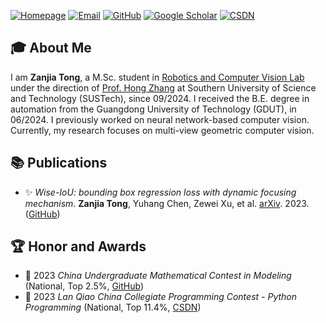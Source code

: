 [![Homepage](https://img.shields.io/badge/Homepage-2B51B6)](https://rcvlab.eee.sustech.edu.cn/authors/zanjia_tong/)
[![Email](https://img.shields.io/badge/Email-000000?logo=gmail)](mailto:tongzanjia@qq.com)
[![GitHub](https://img.shields.io/badge/GitHub-100000?logo=github)](https://github.com/Instinct323)
[![Google Scholar](https://img.shields.io/badge/Google%20Scholar-333333?logo=google-scholar)](https://scholar.google.com/citations?user=Zanjia_Tong)
[![CSDN](https://img.shields.io/badge/CSDN-2B51B6?logo=csdn&logoColor=white)](https://blog.csdn.net/qq_55745968)

## 🎓 About Me

I am **Zanjia Tong**,
a M.Sc. student in [Robotics and Computer Vision Lab](https://rcvlab.eee.sustech.edu.cn/)
under the direction of [Prof. Hong Zhang](https://www.sustech.edu.cn/zh/faculties/zhanghong.html)
at Southern University of Science and Technology (SUSTech), since 09/2024.
I received the B.E. degree in automation from the Guangdong University of Technology (GDUT), in 06/2024.
I previously worked on neural network-based computer vision.
Currently, my research focuses on multi-view geometric computer vision.

## 📚 Publications

- ✨ *Wise-IoU: bounding box regression loss with dynamic focusing mechanism*. **Zanjia Tong**, Yuhang Chen, Zewei Xu, et al. [arXiv](https://arxiv.org/abs/2301.10051). 2023. ([GitHub](https://github.com/Instinct323/wiou))

## 🏆 Honor and Awards

- 🥈 2023 *China Undergraduate Mathematical Contest in Modeling* (National, Top 2.5%, [GitHub](https://github.com/Instinct323/mathmodel-23A))
- 🥈 2023 *Lan Qiao China Collegiate Programming Contest - Python Programming* (National, Top 11.4%, [CSDN](https://blog.csdn.net/qq_55745968/category_11619588.html))
